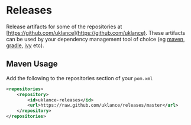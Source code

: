 Releases
========

Release artifacts for some of the repositories at [https://github.com/uklance](https://github.com/uklance). These
artifacts can be used by your dependency management tool of choice (eg [maven](http://maven.apache.org/), 
[gradle](http://www.gradle.org/), [ivy](http://ant.apache.org/ivy/) etc).

Maven Usage
-----------
Add the following to the repositories section of your ```pom.xml```
```xml
<repositories>
    <repository>
        <id>uklance-releases</id>
        <url>https://raw.github.com/uklance/releases/master</url>
    </repository>
</repositories>
```
